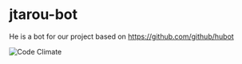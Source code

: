 # jtarou-bot

He is a bot for our project based on https://github.com/github/hubot

![Code Climate](https://circleci.com/gh/qube81/jtarou-bot.png?circle-token=569f8c285d54b174867c5fcac180605f6232892d)
